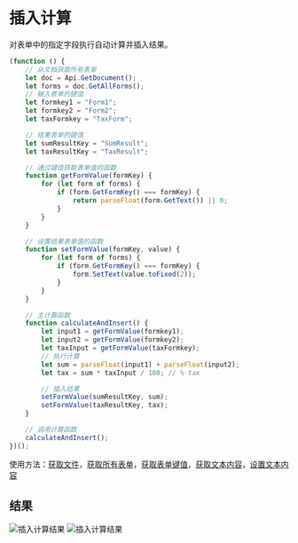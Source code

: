 # 插入计算

对表单中的指定字段执行自动计算并插入结果。

```ts
(function () {
    // 从文档获取所有表单
    let doc = Api.GetDocument();
    let forms = doc.GetAllForms();
    // 输入表单的键值
    let formkey1 = "Form1";
    let formkey2 = "Form2";
    let taxFormkey = "TaxForm";

    // 结果表单的键值
    let sumResultKey = "SumResult";
    let taxResultKey = "TaxResult";

    // 通过键值获取表单值的函数
    function getFormValue(formKey) {
        for (let form of forms) {
            if (form.GetFormKey() === formKey) {
                return parseFloat(form.GetText()) || 0;
            }
        }
    }

    // 设置结果表单值的函数
    function setFormValue(formKey, value) {
        for (let form of forms) {
            if (form.GetFormKey() === formKey) {
                form.SetText(value.toFixed(2));
            }
        }
    }

    // 主计算函数
    function calculateAndInsert() {
        let input1 = getFormValue(formkey1);
        let input2 = getFormValue(formkey2);
        let taxInput = getFormValue(taxFormkey);
        // 执行计算
        let sum = parseFloat(input1) + parseFloat(input2);
        let tax = sum * taxInput / 100; // % tax

        // 插入结果
        setFormValue(sumResultKey, sum);
        setFormValue(taxResultKey, tax);
    }

    // 调用计算函数
    calculateAndInsert();
})();
```

使用方法：[获取文件](/docs/office-api/usage-api/text-document-api/Api/Methods/GetDocument.md)，[获取所有表单](/docs/office-api/usage-api/form-api/ApiDocument/Methods/GetAllForms.md)，[获取表单键值](/docs/office-api/usage-api/form-api/ApiFormBase/Methods/GetFormKey.md)，[获取文本内容](/docs/office-api/usage-api/form-api/ApiTextForm/Methods/GetText.md)，[设置文本内容](/docs/office-api/usage-api/form-api/ApiTextForm/Methods/SetText.md)

## 结果

![插入计算结果](/assets/images/plugins/insert-calculations.png#gh-light-mode-only)
![插入计算结果](/assets/images/plugins/insert-calculations.dark.png#gh-dark-mode-only)
